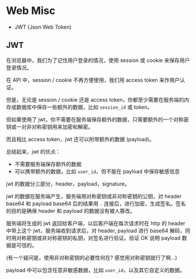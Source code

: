 # Web Misc

- JWT (Json Web Token)

## JWT

在浏览器中，我们为了记住用户登录的情况，使用 session 或 cookie 来保存用户登录情况。

在 API 中，session / cookie 不再方便使用，我们用 access token 来作用户认证。

但是，无论是 session / cookie 还是 access token，你都至少需要在服务端的内存或数据库中保存一些额外的数据，比如 `session_id` 或 token。

但如果使用了 jwt，你不需要在服务端保存额外的数据，只需要额外的一个对称密钥或一对非对称密钥用来加密和解密。

而且相比 access token，jwt 还可以附带额外的数据 (payload)。

总结起来，jwt 的优点：

- 不需要服务端保存额外的数据
- 可以携带额外的数据，比如 `user_id`，但不能在 payload 中保存敏感信息

jwt 的数据分三部分，header，payload，signature。

jwt 的数据在服务端产生，服务端用对称密钥或非对称密钥的公钥，对 header base64 和 payload base64 后的结果用 `.` 连接后，进行加密，生成签名。签名的目的是确保 header 和 payload 的数据没有被人篡改。

服务端将生成的 jwt 返回给客户端，以后客户端在每次请求时在 http 的 header 中带上这个 jwt，服务端收到请求后，对 header, payload 进行 base64 解码，同时用对称密钥或非对称密钥的私钥，对签名进行验证。验证 OK 说明 payload 数据是可信的。

(有一个疑问是，使用非对称密钥的必要性何在? 感觉用对称密钥就行了啊...)

payload 中可以包含任意非敏感数据，比如 `user_id`，以及其它自定义的数据。
